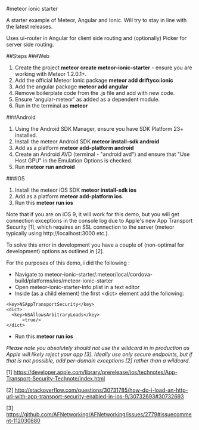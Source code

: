 #meteor ionic starter

A starter example of Meteor, Angular and Ionic. Will try to stay in line with the latest releases.

Uses ui-router in Angular for client side routing and (optionally) Picker for server side routing.

##Steps
###Web
1. Create the project **meteor create meteor-ionic-starter** - ensure you are working with Meteor 1.2.0.1+.
2. Add the official Meteor Ionic package **meteor add driftyco:ionic**
3. Add the angular package **meteor add angular**
4. Remove boilerplate code from the .js file and add with new code.
5. Ensure 'angular-meteor' as added as a dependent module.
6. Run in the terminal as **meteor**

###Android
1. Using the Android SDK Manager, ensure you have SDK Platform 23+ installed.
2. Install the meteor Android SDK **meteor install-sdk android**
3. Add as a platform **meteor add-platform android**
4. Create an Android AVD (terminal - "android avd") and ensure that "Use Host GPU" in the Emulation Options is checked.
5. Run **meteor run android**

###iOS
1. Install the meteor iOS SDK **meteor install-sdk ios**
3. Add as a platform **meteor add-platform ios**.
3. Run this **meteor run ios**

Note that if you are on iOS 9, it will work for this demo, but you will get connection exceptions in the console log due to Apple's new App Transport Security [1], which requires an SSL connection to the server (meteor typically using http://localhost:3000 etc.).

To solve this error in development you have a couple of (non-optimal for development) options as outlined in [2].

For the purposes of this demo, i did the following :

 - Navigate to meteor-ionic-starter/.meteor/local/cordova-build/platforms/ios/meteor-ionic-starter
 - Open meteor-ionic-starter-Info.plist in a text editor
 - Inside (as a child element) the first &lt;dict> element add the following:

 ```
 <key>NSAppTransportSecurity</key>
 <dict>
   <key>NSAllowsArbitraryLoads</key>
       <true/>
 </dict>
 ```

- Run this **meteor run ios**

*Please note you absolutely should not use the wildcard in in production as Apple will likely reject your app [3]. Ideally use only secure endpoints, but if that is not possible, add per-domain exceptions [2] rather than a wildcard.*

[1] https://developer.apple.com/library/prerelease/ios/technotes/App-Transport-Security-Technote/index.html

[2] http://stackoverflow.com/questions/30731785/how-do-i-load-an-http-url-with-app-transport-security-enabled-in-ios-9/30732693#30732693

[3] https://github.com/AFNetworking/AFNetworking/issues/2779#issuecomment-112030880

